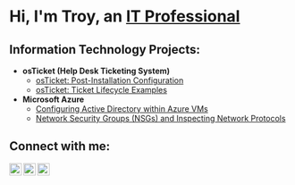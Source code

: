 <h1>Hi, I'm Troy, an <a href="https://linkedin.com/in/Josh">IT Professional</a></h1>

<h2> Information Technology Projects:</h2>

- <b>osTicket (Help Desk Ticketing System)</b>
  - [osTicket: Post-Installation Configuration](https://github.com/mmtroyinfotech/post-install-config)
  - [osTicket: Ticket Lifecycle Examples](https://github.com/mmtroyinfotech/ticket-lifecycle)
- <b>Microsoft Azure</b>
  - [Configuring Active Directory within Azure VMs](https://github.com/mmtroyinfotech/configure-ad)
  - [Network Security Groups (NSGs) and Inspecting Network Protocols](https://github.com/mmtroyinfotech/azure-network-protocols)

<h2>Connect with me:</h2>

[<img align="left" alt="Josh | Twitter" width="22px" src="https://cdn.jsdelivr.net/npm/simple-icons@v3/icons/twitter.svg" />][twitter]
[<img align="left" alt="Josh | LinkedIn" width="22px" src="https://cdn.jsdelivr.net/npm/simple-icons@v3/icons/linkedin.svg" />][linkedin]
[<img align="left" alt="Josh | Instagram" width="22px" src="https://cdn.jsdelivr.net/npm/simple-icons@v3/icons/instagram.svg" />][instagram]

[twitter]: https://twitter.com/Josh
[instagram]: https://www.instagram.com/Josh
[linkedin]: https://linkedin.com/in/Josh
